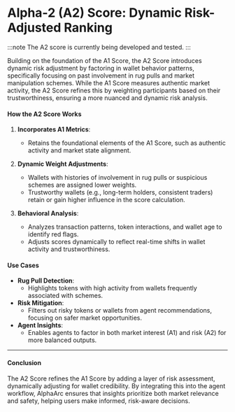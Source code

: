 # Alpha-2 (A2) Score: Dynamic Risk-Adjusted Ranking

:::note
The A2 score is currently being developed and tested.
:::

Building on the foundation of the A1 Score, the A2 Score introduces dynamic risk adjustment by factoring in wallet behavior patterns, specifically focusing on past involvement in rug pulls and market manipulation schemes. While the A1 Score measures authentic market activity, the A2 Score refines this by weighting participants based on their trustworthiness, ensuring a more nuanced and dynamic risk analysis.

#### **How the A2 Score Works**

1. **Incorporates A1 Metrics**:
   - Retains the foundational elements of the A1 Score, such as authentic activity and market state alignment.

2. **Dynamic Weight Adjustments**:
   - Wallets with histories of involvement in rug pulls or suspicious schemes are assigned lower weights.
   - Trustworthy wallets (e.g., long-term holders, consistent traders) retain or gain higher influence in the score calculation.

3. **Behavioral Analysis**:
   - Analyzes transaction patterns, token interactions, and wallet age to identify red flags.
   - Adjusts scores dynamically to reflect real-time shifts in wallet activity and trustworthiness.

#### **Use Cases**

- **Rug Pull Detection**:  
   - Highlights tokens with high activity from wallets frequently associated with schemes.
- **Risk Mitigation**:  
   - Filters out risky tokens or wallets from agent recommendations, focusing on safer market opportunities.
- **Agent Insights**:  
   - Enables agents to factor in both market interest (A1) and risk (A2) for more balanced outputs.

---

#### **Conclusion**

The A2 Score refines the A1 Score by adding a layer of risk assessment, dynamically adjusting for wallet credibility. 
By integrating this into the agent workflow, AlphaArc ensures that insights prioritize both market relevance and safety, helping users make informed, risk-aware decisions.